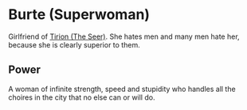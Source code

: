 Burte (Superwoman)
==================

Girlfriend of [Tirion (The Seer)](tirion.md).
She hates men and many men hate her, because she is clearly superior to them.


Power
-----

A woman of infinite strength, speed and stupidity who handles all the choires in the city that no else can or will do.
